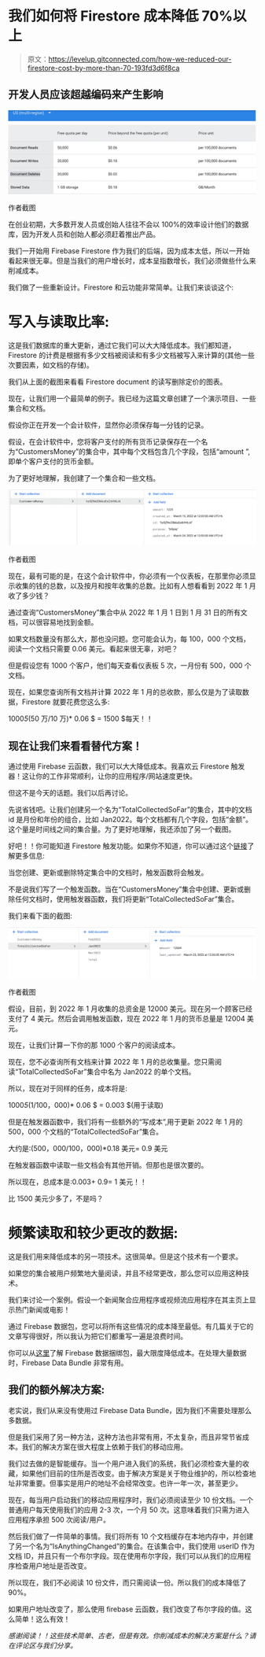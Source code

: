 # 我们如何将 Firestore 成本降低 70%以上

> 原文：<https://levelup.gitconnected.com/how-we-reduced-our-firestore-cost-by-more-than-70-193fd3d6f8ca>

## 开发人员应该超越编码来产生影响

![](img/e04ed7e4fb3d3645f13621aca79c1a91.png)

作者截图

在创业初期，大多数开发人员或创始人往往不会以 100%的效率设计他们的数据库，因为开发人员和创始人都必须赶着推出产品。

我们一开始用 Firebase Firestore 作为我们的后端，因为成本太低，所以一开始看起来很无辜。但是当我们的用户增长时，成本呈指数增长，我们必须做些什么来削减成本。

我们做了一些重新设计。Firestore 和云功能非常简单。让我们来谈谈这个:

# 写入与读取比率:

这是我们数据库的重大更新，通过它我们可以大大降低成本。我们都知道，Firestore 的计费是根据有多少文档被阅读和有多少文档被写入来计算的(其他一些次要因素，如文档的存储)。

我们从上面的截图来看看 Firestore document 的读写删除定价的图表。

现在，让我们用一个最简单的例子。我已经为这篇文章创建了一个演示项目、一些集合和文档。

假设你正在开发一个会计软件，显然你必须保存每一分钱的记录。

假设，在会计软件中，您将客户支付的所有货币记录保存在一个名为“CustomersMoney”的集合中，其中每个文档包含几个字段，包括“amount ”,即单个客户支付的货币金额。

为了更好地理解，我创建了一个集合和一些文档。

![](img/4939e6f69894f769a70df50f8a5f4c88.png)

作者截图

现在，最有可能的是，在这个会计软件中，你必须有一个仪表板，在那里你必须显示收集的钱的总数，以及按月和按年收集的总数。比如有人想看看到 2022 年 1 月收了多少钱？

通过查询“CustomersMoney”集合中从 2022 年 1 月 1 日到 1 月 31 日的所有文档，可以很容易地找到金额。

如果文档数量没有那么大，那也没问题。您可能会认为，每 100，000 个文档，阅读一个文档只需要 0.06 美元。看起来很无辜，对吧？

但是假设您有 1000 个客户，他们每天查看仪表板 5 次，一月份有 500，000 个文档。

现在，如果您查询所有文档并计算 2022 年 1 月的总收款，那么仅是为了读取数据，Firestore 就要花费您这么多:

1000*5*(50 万/10 万)* 0.06 $ = 1500 $每天！！

## 现在让我们来看看替代方案！

通过使用 Firebase 云函数，我们可以大大降低成本。我喜欢云 Firestore 触发器！这让你的工作非常顺利，让你的应用程序/网站速度更快。

但这不是今天的话题。我们以后再讨论。

先说省钱吧。让我们创建另一个名为“TotalCollectedSoFar”的集合，其中的文档 id 是月份和年份的组合，比如 Jan2022。每个文档都有几个字段，包括“金额”。这个量是时间线之间的集合量。为了更好地理解，我还添加了另一个截图。

好吧！！你可能知道 Firestore 触发功能。如果你不知道，你可以通过这个[链接](https://firebase.google.com/docs/functions/firestore-events)了解更多信息:

当您创建、更新或删除特定集合中的文档时，触发函数将会触发。

不是说我们写了一个触发函数。当在“CustomersMoney”集合中创建、更新或删除任何文档时，使用触发器函数，我们将更新“TotalCollectedSoFar”集合。

我们来看下面的截图:

![](img/41550525b775d83c0bccddaa5242dff4.png)

作者截图

假设，目前，到 2022 年 1 月收集的总资金是 12000 美元。现在另一个顾客已经支付了 4 美元。然后会调用触发函数，现在 2022 年 1 月的货币总量是 12004 美元。

现在，让我们计算一下你的那 1000 个客户的阅读成本。

现在，您不必查询所有文档来计算 2022 年 1 月的总收集量。您只需阅读“TotalCollectedSoFar”集合中名为 Jan2022 的单个文档。

所以，现在对于同样的任务，成本将是:

1000*5*(1/100，000)* 0.06 $ = 0.003 $(用于读取)

但是在触发器函数中，我们将有一些额外的“写成本”,用于更新 2022 年 1 月的 500，000 个文档的“TotalCollectedSoFar”集合。

大约是:(500，000/100，000)*0.18 美元= 0.9 美元

在触发器函数中读取一些文档会有其他开销。但那也是很次要的。

所以现在，总成本是:0.003+ 0.9= 1 美元！！

比 1500 美元少多了，不是吗？

# 频繁读取和较少更改的数据:

这是我们用来降低成本的另一项技术。这很简单。但是这个技术有一个要求。

如果您的集合被用户频繁地大量阅读，并且不经常更改，那么您可以应用这种技术。

我们来讨论一个案例。假设一个新闻聚合应用程序或视频流应用程序在其主页上显示热门新闻或电影！

通过 Firebase 数据包，您可以将所有这些情况的成本降至最低。有几篇关于它的文章写得很好，所以我认为把它们都重写一遍是浪费时间。

你可以从[这里](https://firebase.blog/posts/2021/04/firestore-supports-data-bundles)了解 Firebase 数据捆绑包，最大限度降低成本。在处理大量数据时，Firebase Data Bundle 非常有用。

## **我们的额外解决方案:**

老实说，我们从来没有使用过 Firebase Data Bundle，因为我们不需要处理那么多数据。

但是我们采用了另一种方法，这种方法也非常有用，不太复杂，而且非常节省成本。我们的解决方案在很大程度上依赖于我们的移动应用。

我们过去做的是智能缓存。当一个用户进入我们的系统，我们必须检查大量的收藏，如果他们目前的住所是否改变。由于解决方案是关于物业维护的，所以检查地址非常重要。但事实是用户的地址不会经常改变。也许一年一次，甚至更少。

现在，每当用户启动我们的移动应用程序时，我们必须阅读至少 10 份文档。一个普通用户每天使用我们的应用 2-3 次，一个月 50 次。这意味着我们只需为进入应用程序承担 500 次阅读/用户。

然后我们做了一件简单的事情。我们将所有 10 个文档缓存在本地内存中，并创建了另一个名为“IsAnythingChanged”的集合。在该集合中，我们使用 userID 作为文档 ID，并且只有一个布尔字段。现在使用布尔字段，我们可以从我们的应用程序检查用户地址是否改变。

所以现在，我们不必阅读 10 份文件，而只需阅读一份。所以我们的成本降低了 90%。

如果用户地址改变了，那么使用 firebase 云函数，我们改变了布尔字段的值。这么简单！这么有效！

*感谢阅读！！这些技术简单、古老，但是有效。你削减成本的解决方案是什么？请在评论区与我们分享。*